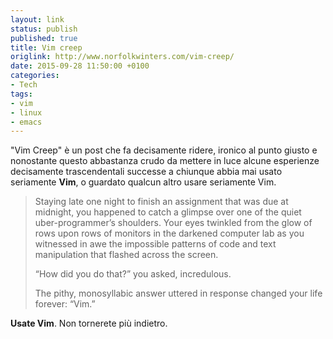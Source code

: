 ```yaml
---
layout: link
status: publish
published: true
title: Vim creep
origlink: http://www.norfolkwinters.com/vim-creep/
date: 2015-09-28 11:50:00 +0100
categories:
- Tech
tags:
- vim
- linux
- emacs
---
```


"Vim Creep" è un post che fa decisamente ridere, ironico al punto giusto e nonostante questo abbastanza crudo da mettere in luce alcune esperienze decisamente trascendentali successe a chiunque abbia mai usato seriamente **Vim**, o guardato qualcun altro usare seriamente Vim.

> Staying late one night to finish an assignment that was due at midnight, you happened to catch a glimpse over one of the quiet uber-programmer’s shoulders. Your eyes twinkled from the glow of rows upon rows of monitors in the darkened computer lab as you witnessed in awe the impossible patterns of code and text manipulation that flashed across the screen.
>
> “How did you do that?” you asked, incredulous.
>
> The pithy, monosyllabic answer uttered in response changed your life forever: “Vim.”

**Usate Vim**. Non tornerete più indietro.
